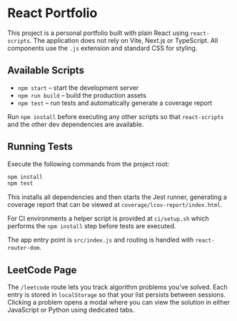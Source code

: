 # React Portfolio

This project is a personal portfolio built with plain React using `react-scripts`. The application does not rely on Vite, Next.js or TypeScript. All components use the `.js` extension and standard CSS for styling.

## Available Scripts

- `npm start` – start the development server
- `npm run build` – build the production assets
- `npm test` – run tests and automatically generate a coverage report

Run `npm install` before executing any other scripts so that `react-scripts` and the other dev dependencies are available.

## Running Tests

Execute the following commands from the project root:

```sh
npm install
npm test
```

This installs all dependencies and then starts the Jest runner, generating a coverage report that can be viewed at `coverage/lcov-report/index.html`.

For CI environments a helper script is provided at `ci/setup.sh` which performs the `npm install` step before tests are executed.

The app entry point is `src/index.js` and routing is handled with `react-router-dom`.

## LeetCode Page

The `/leetcode` route lets you track algorithm problems you've solved. Each entry
is stored in `localStorage` so that your list persists between sessions. Clicking
a problem opens a modal where you can view the solution in either JavaScript or
Python using dedicated tabs.

